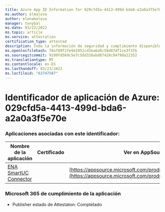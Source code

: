 ```yaml
---
title: Azure App ID Information for 029cfd5a-4413-499d-bda6-a2a0a3f5e70e
ms.author: elmalova
author: elenamalova
manager: tonybal
ms.date: 03/22/2022
ms.topic: article
ms.service: attestation
certification_type: attested
description: Toda la información de seguridad y cumplimiento disponible para 029cfd5a-4413-499d-bda6-a2a0a3f5e70e.
ms.openlocfilehash: f8af89f2fe941051cd3ea6a9c59d87df1ce3f3fb
ms.sourcegitcommit: 9199fd569c5e7c5dd338abd87428c94798a22352
ms.translationtype: MT
ms.contentlocale: es-ES
ms.lasthandoff: 03/23/2022
ms.locfileid: "63747587"
---
```

# <a name="azure-app-id-029cfd5a-4413-499d-bda6-a2a0a3f5e70e"></a>Identificador de aplicación de Azure: 029cfd5a-4413-499d-bda6-a2a0a3f5e70e


### <a name="apps-associated-with-this-id"></a>Aplicaciones asociadas con este identificador:
| **Nombre de la aplicación** | **Certificado** | **Ver en AppSource** |
|--------------|---------------|-----------------------|
| [ENA SmartUC Connector](../forward/WA200003354.md) |  | [https://appsource.microsoft.com/product/office/WA200003354](https://appsource.microsoft.com/product/office/WA200003354) |

### <a name="microsoft-365-app-compliance-status"></a>Microsoft 365 de cumplimiento de la aplicación
- Publisher estado de Attestaton: Completado
